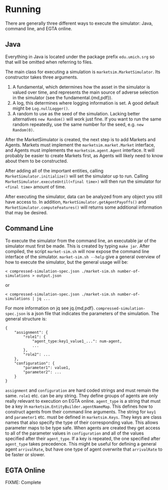 Running
=======

There are generally three different ways to execute the simulator: Java, command line, and EGTA online.


Java
----

Everything in Java is located under the package prefix `edu.umich.srg` so that will be omitted when referring to files.

The main class for executing a simulation is `marketsim.MarketSimulator`. Its constructor takes three arguments.
1. A fundamental, which determines how the asset in the simulator is valued over time, and represents the main source of adverse selection in the simulator (see the fundamental.{md,pdf}).
2. A log, this determines where logging information is set.
   A good default might be `Log.nullLogger()`.
3. A random to use as the seed of the simulation.
   Lacking better alternatives `new Random()` will work just fine.
   If you want to run the same random repeatedly, use the same number for the seed, e.g. `new Random(0)`.

After the MarketSimulator is created, the next step is to add Markets and Agents.
Markets must implement the `marketsim.market.Market` interface, and Agents must implements the `marketsim.agent.Agent` interface.
It will probably be easier to create Markets first, as Agents will likely need to know about them to be constructed.

After adding all of the important entities, calling `MarketSimulator.initialize()` will set the simulator up to run.
Calling `MarketSimulator.executeUntil(<final time>)` will then run the simulator for `<final time>` amount of time.

After executing the simulator, data can be analyzed from any object you still have access to.
In addition, `MarketSimulator.getAgentPayoffs()` and `MarketSimulator.computeFeatures()` will returns some additional information that may be desired.


Command Line
------------

To execute the simulator from the command line, an executable jar of the simulator must first be made.
This is created by typing `make jar`.
After compiled, the script `market-sim.sh` will now expose the command line interface of the simulator.
`market-sim.sh --help` give a general overview of how to execute the simulator, but the general usage will be:

```
< compressed-simulation-spec.json ./market-sim.sh number-of-simulations > output.json
```
or
```
< compressed-simulation-spec.json ./market-sim.sh number-of-simulations | jq ...
```

For more information on jq see jq.{md,pdf}.
`compressed-simulation-spec.json` is a json file that indicates the parameters of the simulation.
The general structure is:

```
{
    "assignment": {
        "role1": {
            "agent_type:key1_value1_...": num-agent,
            ...
        },
        "role2": ...
    },
    "configuration": {
        "parameter1": value1,
        "parameter2": ...
    }
}
```

`assignment` and `configuration` are hard coded strings and must remain the same.
`role1` etc. can be any string.
They define groups of agents are only really relevant to execution on EGTA online.
`agent_type` is a string that must be a key in `marketsim.EntityBuilder.agentNameMap`.
This defines how to construct agents from their command line arguments.
The string for `key1` and `parameter1` etc. must be defined in `marketsim.Keys`.
They keys are class names that also specify the type of their corresponding value.
This allows parameter maps to be type safe.
When agents are created they get access to all of the parameter values in `configuration` and all of the values specified after their `agent_type`.
If a key is repeated, the one specified after `agent_type` takes precedence.
This might be useful for defining a general agent `arrivalRate`, but have one type of agent overwrite that `arrivalRate` to be faster or slower.

EGTA Online
-----------

FIXME: Complete
